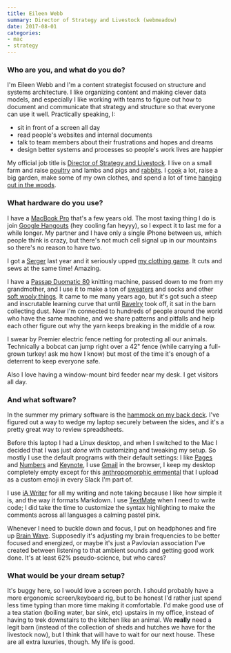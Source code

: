 ```yaml
---
title: Eileen Webb
summary: Director of Strategy and Livestock (webmeadow)
date: 2017-08-01
categories:
- mac
- strategy
---
```


### Who are you, and what do you do?

I'm Eileen Webb and I'm a content strategist focused on structure and systems architecture. I like organizing content and making clever data models, and especially I like working with teams to figure out how to document and communicate that strategy and structure so that everyone can use it well. Practically speaking, I:

* sit in front of a screen all day
* read people's websites and internal documents
* talk to team members about their frustrations and hopes and dreams
* design better systems and processes so people's work lives are happier

My official job title is [Director of Strategy and Livestock](http://webmeadow.com/ "Eileen and Aaron's company site."). I live on a small farm and raise [poultry](https://twitter.com/webmeadow/status/787023685265657860 "Eileen's Twitter photo of her poultry.") and lambs and pigs and [rabbits](https://twitter.com/webmeadow/status/836584676181434370 "Eileen's Twitter photo of her bunnies."). I [cook](https://twitter.com/webmeadow/status/828289423322148864 "Eileen's Twitter photo of her bagels.") a lot, raise a big garden, make some of my own clothes, and spend a lot of time [hanging out in the woods](https://twitter.com/webmeadow/status/773190108564582400 "Eileen's Twitter photo of the woods.").

### What hardware do you use?

I have a [MacBook Pro][macbook-pro] that's a few years old. The most taxing thing I do is join [Google Hangouts][google-hangouts] (hey cooling fan heyyy), so I expect it to last me for a while longer. My partner and I have only a single iPhone between us, which people think is crazy, but there's not much cell signal up in our mountains so there's no reason to have two. 

I got a [Serger][1034d] last year and it seriously upped [my clothing game](https://twitter.com/webmeadow/status/795691826384539649 "Eileen's Twitter photo of her hand-made shirt and shawl."). It cuts and sews at the same time! Amazing. 

I have a [Passap Duomatic 80][duomatic-80] knitting machine, passed down to me from my grandmother, and I use it to make a ton of [sweaters](https://twitter.com/webmeadow/status/835129364186456065 "Eileen's Twitter photo of her hand-made sweater.") and socks and other [soft wooly things](https://twitter.com/webmeadow/status/815966106833731584 "Eileen's Twitter photo of her hand-made shawl."). It came to me many years ago, but it's got such a steep and inscrutable learning curve that until [Ravelry][] took off, it sat in the barn collecting dust. Now I'm connected to hundreds of people around the world who have the same machine, and we share patterns and pitfalls and help each other figure out why the yarn keeps breaking in the middle of a row.

I swear by Premier electric fence netting for protecting all our animals. Technically a bobcat can jump right over a 42" fence (while carrying a full-grown turkey! ask me how I know) but most of the time it's enough of a deterrent to keep everyone safe.

Also I love having a window-mount bird feeder near my desk. I get visitors all day.

### And what software?

In the summer my primary software is the [hammock on my back deck](https://twitter.com/webmeadow/status/746841330974810112 "Eileen's Twitter photo of her hammock."). I've figured out a way to wedge my laptop securely between the sides, and it's a pretty great way to review spreadsheets. 

Before this laptop I had a Linux desktop, and when I switched to the Mac I decided that I was just _done_ with customizing and tweaking my setup. So mostly I use the default programs with their default settings: I like [Pages][] and [Numbers][] and [Keynote][], I use [Gmail][] in the browser, I keep my desktop completely empty except for this [anthropomorphic emmental](http://www.softicons.com/culture-icons/cheeze-ikka-icons-by-troy-boy-design/emmental-cheese-icon "An icon of a small figure with a cheese wedge for a head.") that I upload as a custom emoji in every Slack I'm part of. 

I use [iA Writer][ia-writer] for all my writing and note taking because I like how simple it is, and the way it formats Markdown. I use [TextMate][textmate] when I need to write code; I did take the time to customize the syntax highlighting to make the comments across all languages a calming pastel pink.

Whenever I need to buckle down and focus, I put on headphones and fire up [Brain Wave][brain-wave-ios]. Supposedly it's adjusting my brain frequencies to be better focused and energized, or maybe it's just a Pavlovian association I've created between listening to that ambient sounds and getting good work done. It's at least 62% pseudo-science, but who cares? 

### What would be your dream setup?

It's buggy here, so I would love a screen porch. I should probably have a more ergonomic screen/keyboard rig, but to be honest I'd rather just spend less time typing than more time making it comfortable. I'd make good use of a tea station (boiling water, bar sink, etc) upstairs in my office, instead of having to trek downstairs to the kitchen like an animal. We **really** need a legit barn (instead of the collection of sheds and hutches we have for the livestock now), but I think that will have to wait for our next house. These are all extra luxuries, though. My life is good.

[1034d]: https://www.brother-usa.com/products/1034d "A sewing machine."
[brain-wave-ios]: https://apps.apple.com/us/app/brain-wave-32-advanced-binaural/id307219387 "A binaural app."
[duomatic-80]: http://web.archive.org/web/20171110043941/http://passapcanada.com:80/dm-80-introdution.htm "A knitting machine."
[gmail]: https://en.wikipedia.org/wiki/Gmail "Web-based email."
[google-hangouts]: https://mail.google.com/chat "A voice, video and text chat service."
[ia-writer]: https://ia.net/topics/ia-writer-for-mac "A full-screen writing tool for the Mac."
[keynote]: https://www.apple.com/keynote/ "Presentation software for the Mac."
[macbook-pro]: https://www.apple.com/macbook-pro/ "A laptop."
[numbers]: https://www.apple.com/numbers/ "A spreadsheet application for the Mac."
[pages]: https://www.apple.com/pages/ "A Mac word processor and layout tool from Apple."
[ravelry]: https://www.ravelry.com/account/login "A social network for knitters and crocheters."
[textmate]: https://macromates.com/ "A text editor for the Mac."

